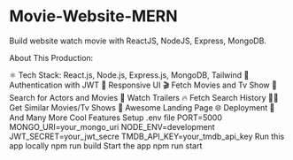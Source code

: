 # Movie-Website-MERN
Build website watch movie with ReactJS, NodeJS, Express, MongoDB.

About This Production:

⚛️ Tech Stack: React.js, Node.js, Express.js, MongoDB, Tailwind
🔐 Authentication with JWT
📱 Responsive UI
🎬 Fetch Movies and Tv Show
🔎 Search for Actors and Movies
🎥 Watch Trailers
🔥 Fetch Search History
🐱‍👤 Get Similar Movies/Tv Shows
💙 Awesome Landing Page
🌐 Deployment
🚀 And Many More Cool Features
Setup .env file
PORT=5000
MONGO_URI=your_mongo_uri
NODE_ENV=development
JWT_SECRET=your_jwt_secre
TMDB_API_KEY=your_tmdb_api_key
Run this app locally
npm run build
Start the app
npm run start
